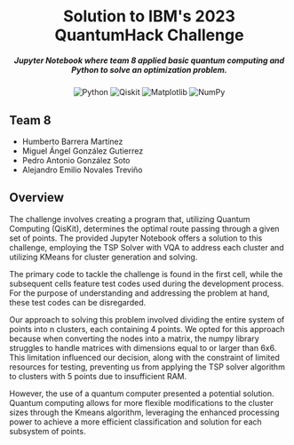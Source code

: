 <div align="center">

# Solution to IBM's 2023 QuantumHack Challenge

##### Jupyter Notebook where team 8 applied basic quantum computing and Python to solve an optimization problem.

![Python](https://img.shields.io/badge/python-3670A0?style=for-the-badge&logo=python&logoColor=ffdd54)
![Qiskit](https://img.shields.io/badge/Qiskit-%236929C4.svg?style=for-the-badge&logo=Qiskit&logoColor=white)
![Matplotlib](https://img.shields.io/badge/Matplotlib-%23ffffff.svg?style=for-the-badge&logo=Matplotlib&logoColor=black)
![NumPy](https://img.shields.io/badge/numpy-%23013243.svg?style=for-the-badge&logo=numpy&logoColor=white)

</div>

## Team 8 

- Humberto Barrera Martínez
- Miguel Ángel González Gutierrez
- Pedro Antonio González Soto
- Alejandro Emilio Novales Treviño

## Overview 

The challenge involves creating a program that, utilizing Quantum Computing (QisKit), determines the optimal route passing through a given set of points. The provided Jupyter Notebook offers a solution to this challenge, employing the TSP Solver with VQA to address each cluster and utilizing KMeans for cluster generation and solving.

The primary code to tackle the challenge is found in the first cell, while the subsequent cells feature test codes used during the development process. For the purpose of understanding and addressing the problem at hand, these test codes can be disregarded.

Our approach to solving this problem involved dividing the entire system of points into n clusters, each containing 4 points. We opted for this approach because when converting the nodes into a matrix, the numpy library struggles to handle matrices with dimensions equal to or larger than 6x6. This limitation influenced our decision, along with the constraint of limited resources for testing, preventing us from applying the TSP solver algorithm to clusters with 5 points due to insufficient RAM.

However, the use of a quantum computer presented a potential solution. Quantum computing allows for more flexible modifications to the cluster sizes through the Kmeans algorithm, leveraging the enhanced processing power to achieve a more efficient classification and solution for each subsystem of points.
